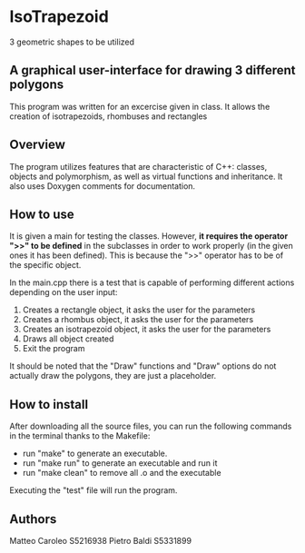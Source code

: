 # IsoTrapezoid
3 geometric shapes to be utilized
## A graphical user-interface for drawing 3 different polygons
This program was written for an excercise given in class. It allows the creation of isotrapezoids, rhombuses and rectangles 

## Overview
The program utilizes features that are characteristic of C++: classes, objects and polymorphism, as well as virtual functions and inheritance.
It also uses Doxygen comments for documentation.

## How to use
It is given a main for testing the classes. However, **it requires the operator ">>" to be defined** in the subclasses in order to work properly 
(in the given ones it has been defined).
This is because the ">>" operator has to be of the specific object.

In the main.cpp there is a test that is capable of performing different actions depending on the user input:
1. Creates a rectangle object, it asks the user for the parameters
2. Creates a rhombus object, it asks the user for the parameters
3. Creates an isotrapezoid object, it asks the user for the parameters
4. Draws all object created
5. Exit the program

It should be noted that the "Draw" functions and "Draw" options do not actually draw the polygons, they are just a placeholder.

## How to install

After downloading all the source files, you can run the following commands in the terminal thanks to the Makefile:
 
- run "make" to generate an executable.
- run "make run" to generate an executable and run it
- run "make clean" to remove all .o and the executable

Executing the "test" file will run the program.

## Authors
Matteo Caroleo S5216938
Pietro Baldi S5331899
